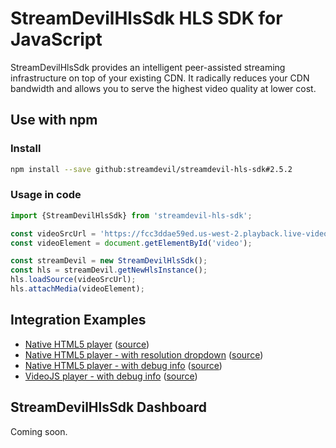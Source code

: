 StreamDevilHlsSdk HLS SDK for JavaScript
==================================

StreamDevilHlsSdk provides an intelligent peer-assisted streaming infrastructure on top of your existing CDN. It radically reduces your CDN bandwidth and allows you to serve the highest video quality at lower cost.

## Use with npm

### Install

```bash
npm install --save github:streamdevil/streamdevil-hls-sdk#2.5.2
```

### Usage in code

```javascript
import {StreamDevilHlsSdk} from 'streamdevil-hls-sdk';

const videoSrcUrl = 'https://fcc3ddae59ed.us-west-2.playback.live-video.net/api/video/v1/us-west-2.893648527354.channel.DmumNckWFTqz.m3u8';
const videoElement = document.getElementById('video');

const streamDevil = new StreamDevilHlsSdk();
const hls = streamDevil.getNewHlsInstance();
hls.loadSource(videoSrcUrl);
hls.attachMedia(videoElement);
``` 

## Integration Examples

- [Native HTML5 player](https://streamdevil.github.io/streamdevil-hls-sdk/examples/native-html5-player-simple.html) ([source](https://github.com/streamdevil/streamdevil-hls-sdk/blob/master/examples/native-html5-player-simple.html))
- [Native HTML5 player - with resolution dropdown](https://streamdevil.github.io/streamdevil-hls-sdk/examples/native-html5-player-with-res-select.html) ([source](https://github.com/streamdevil/streamdevil-hls-sdk/blob/master/examples/native-html5-player-with-res-select.html))
- [Native HTML5 player - with debug info](https://streamdevil.github.io/streamdevil-hls-sdk/examples/native-html5-player-debug.html) ([source](https://github.com/streamdevil/streamdevil-hls-sdk/blob/master/examples/native-html5-player-debug.html))
- [VideoJS player - with debug info](https://streamdevil.github.io/streamdevil-hls-sdk/examples/native-videojs-player-debug.html) ([source](https://github.com/streamdevil/streamdevil-hls-sdk/blob/master/examples/native-videojs-player-debug.html))

## StreamDevilHlsSdk Dashboard

Coming soon.
